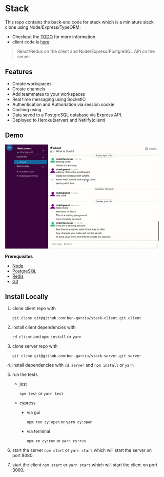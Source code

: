# Stack

This repo contains the back-end code for stack which is a miniature slack clone using Node/Express/TypeORM.

- Checkout the [TODO](TODO.md) for more information.
- client code is [here](https://github.com/ben-garcia/stack-client)

> React/Redux on the client and Node/Express/PostgreSQL API on the server.

## Features

- Create workspaces
- Create channels
- Add teammates to your workspaces
- Real time messaging using SocketIO
- Authentication and Authoriation via session cookie
- Caching using
- Data saved to a PostgreSQL database via Express API.
- Deployed to Heroku(server) and Netlify(client)

## Demo

![](demo.gif)

**Prerequisites**

- [Node](https://nodejs.org)
- [PostgreSQL](https://www.postgresql.org/)
- [Redis](https://redis.io/)
- [Git](https://git-scm.com/)

## Install Locally

1. clone client repo with

   `git clone git@github.com:ben-garcia/stack-client.git client`

2. install client dependencies with

   `cd client` and `npm install` or `yarn`

3. clone server repo with

   `git clone git@github.com:ben-garcia/stack-server.git server`

4. install dependencies with
   `cd server` and `npm install` or `yarn`

5. run the tests

   - jest

     `npm test` or `yarn test`

   - cypress

     - via gui

       `npm run cy:open` or `yarn cy:open`

     - via terminal

       `npm rn cy:run` or `yarn cy:run`

6) start the server `npm start` or `yarn start` which will start the server on port 8080.

7) start the client `npm start` or `yarn start` which will start the client on port 3000.

